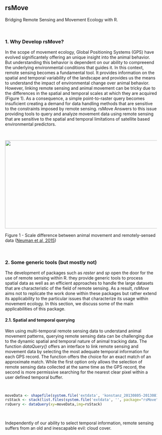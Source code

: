 ## rsMove
Bridging Remote Sensing and Movement Ecology with R.

<br>

### 1. Why Develop rsMove?
In the scope of movement ecology, Global Positioning Systems (GPS) have evolved significantely offering an unique insight into the animal behavior. But understanding this behavior is dependent on our ability to compreeend the underlying environmental conditions that guides it. In this context, remote sensing becomes a fundamental tool. It provides information on the spatial and temporal variability of the landscape and provides us the means to understand the impact of environmental change over animal behavior. However, linking remote sensing and animal movement can be tricky due to the differences in the spatial and temporal scales at which they are acquired (Figure 1). As a consequence, a simple point-to-raster query becomes insuficient creating a demand for data handling methods that are sensitive to the constraints imposed by remote sensing. rsMove Answers to this issue providing tools to query and analyze movement data using remote sensing that are sensitive to the spatial and temporal limitations of satellite based environmental predictors.

<br>

<p align="center">
  <img width="566" height="291" src="http://media.springernature.com/full/springer-static/image/art%3A10.1186%2Fs40462-015-0036-7/MediaObjects/40462_2015_36_Fig1_HTML.gif">
</p>

Figure 1 - Scale difference between animal movement and remotely-sensed data ([Neuman et al, 2015](https://movementecologyjournal.biomedcentral.com/articles/10.1186/s40462-015-0036-7))

<br>

### 2. Some generic tools (but mostly not)
The development of packages such as *raster* and *sp* open the door for the use of remote sensing within R. they provide generic tools to process spatial data as well as an efficient approaches to handle the large datasets that are characteristic of the field of remote sensing. As a result, *rsMove* aims not to replicate the work done within these packages but rather extend its applicability to the particular issues that characterize its usage within movement ecology. In this section, we discuss some of the main applicabilities of this package.

#### 2.1. Spatial and temporal querying
Wen using multi-temporal remote sensing data to understand animal movement patterns, querying remote sensing data can be challenging due to the dynamic spatial and temporal nature of animal tracking data. The function *dataQuery()* offers an interface to link remote sensing and movement data by selecting the most adequate temporal information for each GPS record. The function offers the choice for an exact match of an approximate match. While the first option only allows the selection of remote sensing data collected at the same time as the GPS record, the second is more permissive searching for the nearest clear pixel within a user defined temporal buffer.

<br>

```R
moveData <- shapefile(system.file('extdata', 'konstanz_20130805-20130811.shp', package="rsMove"))
rsStack <- stack(list.files(system.file('extdata', '', package="rsMove"), 'tc.*tif', full.names=T))
rsQuery <- dataQuery(xy=moveData,img=rsStack)
```

<br>

Independently of our ability to select temporal information, remote sensing suffers from an old and inescapable evil: cloud cover.


